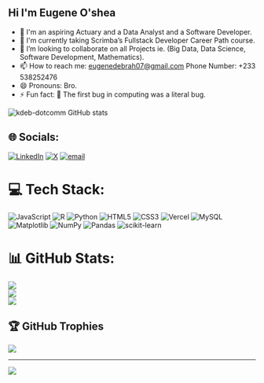 

## Hi I'm Eugene O'shea

- 📅 I'm an aspiring Actuary and a Data Analyst and a Software Developer.
- 🔭 I'm currently taking Scrimba’s Fullstack Developer Career Path course.
- 👯 I’m looking to collaborate on all Projects ie. (Big Data, Data Science, Software Development, Mathematics).
- 📫 How to reach me: eugenedebrah07@gmail.com Phone Number: +233 538252476
- 😄 Pronouns: Bro.
- ⚡ Fun fact: 💾 The first bug in computing was a literal bug. 

![kdeb-dotcomm GitHub stats](https://github-readme-stats.vercel.app/api?username=kdeb-dotcomm&show_icons=true&theme=merko)


## 🌐 Socials:
[![LinkedIn](https://img.shields.io/badge/LinkedIn-%230077B5.svg?logo=linkedin&logoColor=white)](https://linkedin.com/in/eugene-debrah) [![X](https://img.shields.io/badge/X-black.svg?logo=X&logoColor=white)](https://x.com/big-eyesme) [![email](https://img.shields.io/badge/Email-D14836?logo=gmail&logoColor=white)](mailto:eugenedebrah07@gmail.com) 

# 💻 Tech Stack:
![JavaScript](https://img.shields.io/badge/javascript-%23323330.svg?style=for-the-badge&logo=javascript&logoColor=%23F7DF1E) ![R](https://img.shields.io/badge/r-%23276DC3.svg?style=for-the-badge&logo=r&logoColor=white) ![Python](https://img.shields.io/badge/python-3670A0?style=for-the-badge&logo=python&logoColor=ffdd54) ![HTML5](https://img.shields.io/badge/html5-%23E34F26.svg?style=for-the-badge&logo=html5&logoColor=white) ![CSS3](https://img.shields.io/badge/css3-%231572B6.svg?style=for-the-badge&logo=css3&logoColor=white) ![Vercel](https://img.shields.io/badge/vercel-%23000000.svg?style=for-the-badge&logo=vercel&logoColor=white) ![MySQL](https://img.shields.io/badge/mysql-4479A1.svg?style=for-the-badge&logo=mysql&logoColor=white) ![Matplotlib](https://img.shields.io/badge/Matplotlib-%23ffffff.svg?style=for-the-badge&logo=Matplotlib&logoColor=black) ![NumPy](https://img.shields.io/badge/numpy-%23013243.svg?style=for-the-badge&logo=numpy&logoColor=white) ![Pandas](https://img.shields.io/badge/pandas-%23150458.svg?style=for-the-badge&logo=pandas&logoColor=white) ![scikit-learn](https://img.shields.io/badge/scikit--learn-%23F7931E.svg?style=for-the-badge&logo=scikit-learn&logoColor=white)
# 📊 GitHub Stats:
![](https://github-readme-stats.vercel.app/api?username=kdeb-dotcomm&theme=dark&hide_border=true&include_all_commits=true&count_private=false)<br/>
![](https://nirzak-streak-stats.vercel.app/?user=kdeb-dotcomm&theme=dark&hide_border=true)<br/>
![](https://github-readme-stats.vercel.app/api/top-langs/?username=kdeb-dotcomm&theme=dark&hide_border=true&include_all_commits=true&count_private=false&layout=compact)

## 🏆 GitHub Trophies
![](https://github-profile-trophy.vercel.app/?username=kdeb-dotcomm&theme=radical&no-frame=false&no-bg=false&margin-w=4)

---
[![](https://visitcount.itsvg.in/api?id=kdeb-dotcomm&icon=0&color=0)](https://visitcount.itsvg.in)

<!-- Proudly created with GPRM ( https://gprm.itsvg.in ) -->
